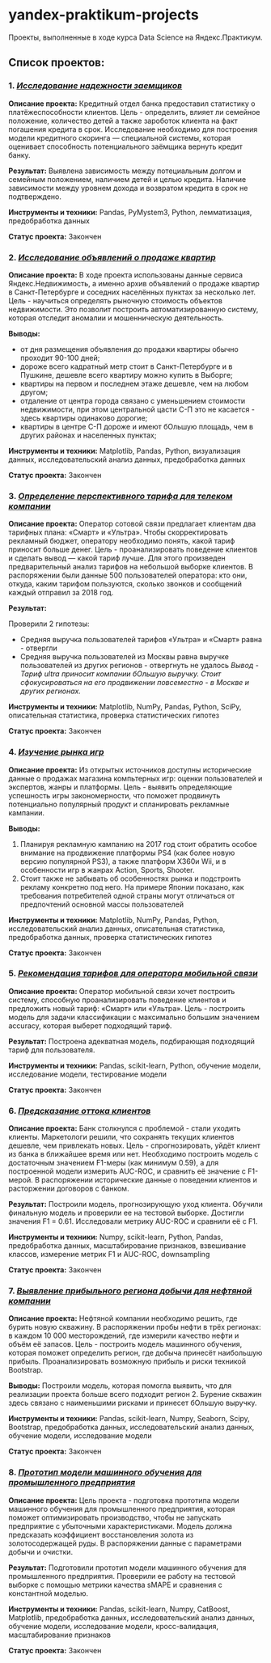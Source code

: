 # yandex-praktikum-projects
Проекты, выполненные в ходе курса Data Science на Яндекс.Практикум.

## Список проектов:
### 1. [*Исследование надежности заемщиков*](../tree/master/reliability-research)
**Описание проекта:**
Кредитный отдел банка предоставил статистику о платёжеспособности клиентов. Цель - определить, влияет ли семейное положение, количество детей а также зароботок клиента на факт погашения кредита в срок. Исследование необходимо для построения модели кредитного скоринга — специальной системы, которая оценивает способность потенциального заёмщика вернуть кредит банку.

**Результат:**
Выявлена зависимость между потециальным долгом и семейным положением, наличием детей и целью кредита. Наличие зависимости между уровнем дохода и возвратом кредита в срок не подтверждено.

**Инструменты и техники:**
Pandas, PyMystem3, Python, лемматизация, предобработка данных

**Статус проекта:**
Закончен

### 2. [*Исследование объявлений о продаже квартир*](../tree/master/real-estate-market-research)
**Описание проекта:**
В ходе проекта использованы данные сервиса Яндекс.Недвижимость, а именно архив объявлений о продаже квартир в Санкт-Петербурге и соседних населённых пунктах за несколько лет. Цель - научиться определять рыночную стоимость объектов недвижимости. Это позволит построить автоматизированную систему, которая отследит аномалии и мошенническую деятельность.

**Выводы:**

- от дня размещения объявления до продажи квартиры обычно проходит 90-100 дней;
- дороже всего кадратный метр стоит в Санкт-Петербурге и в Пушкине, дешевле всего квартиру можно купить в Выборге;
- квартиры на первом и последнем этаже дешевле, чем на любом другом;
- отдаление от центра города связано с уменьшением стоимости недвижимости, при этом центральной цасти С-П это не касается - здесь квартиры одинаково дорогие;
- квартиры в центре С-П дороже и имеют бОльшую площадь, чем в других районах и населенных пунктах;

**Инструменты и техники:**
Matplotlib, Pandas, Python, визуализация данных, исследовательский анализ данных, предобработка данных

**Статус проекта:**
Закончен

### 3. [*Определение перспективного тарифа для телеком компании*](../tree/master/tariff-for-telecom-company)
**Описание проекта:**
Оператор сотовой связи предлагает клиентам два тарифных плана: «Смарт» и «Ультра». Чтобы скорректировать рекламный бюджет, оператору необходимо понять, какой тариф приносит больше денег. Цель - проанализировать поведение клиентов и сделать вывод — какой тариф лучше. Для этого произведен предварительный анализ тарифов на небольшой выборке клиентов. В распоряжении были данные 500 пользователей оператора: кто они, откуда, каким тарифом пользуются, сколько звонков и сообщений каждый отправил за 2018 год.

**Результат:**

Проверили 2 гипотезы:

- Средняя выручка пользователей тарифов «Ультра» и «Смарт» равна - отвергли
- Средняя выручка пользователей из Москвы равна выручке пользователей из других регионов - отвергнуть не удалось
*Вывод - Тариф ultra приносит компании бОльшую выручку. Стоит сфокусироваться на его продвижении повсеместно - в Москве и других регионах.*

**Инструменты и техники:**
Matplotlib, NumPy, Pandas, Python, SciPy, описательная статистика, проверка статистических гипотез

**Статус проекта:**
Закончен

### 4. [*Изучение рынка игр*](../tree/master/online-store-advertising-campaign)
**Описание проекта:**
Из открытых источников доступны исторические данные о продажах магазина компьтерных игр: оценки пользователей и экспертов, жанры и платформы. Цель - выявить определяющие успешность игры закономерности, что поможет продвинуть потенциально популярный продукт и спланировать рекламные кампании.

**Выводы:**

1. Планируя рекламную кампанию на 2017 год стоит обратить особое внимание на продвижение платформы PS4 (как более новую версию популярной PS3), а также платформ X360и Wii, и в особенности игр в жанрах Action, Sports, Shooter.
2. Стоит также не забывать об особенностях рынка и подстроить рекламу конкретно под него. На примере Японии показано, как требования потребителей одной страны могут отличаться от предпочтений основной массы пользователей

**Инструменты и техники:**
Matplotlib, NumPy, Pandas, Python, исследовательский анализ данных, описательная статистика, предобработка данных, проверка статистических гипотез

**Статус проекта:**
Закончен

### 5. [*Рекомендация тарифов для оператора мобильной связи*](../tree/master/tariff-recommendation-modeling)
**Описание проекта:**
Оператор мобильной связи хочет построить систему, способную проанализировать поведение клиентов и предложить новый тариф: «Смарт» или «Ультра». Цель - построить модель для задачи классификации с максимально большим значением accuracy, которая выберет подходящий тариф.

**Результат:**
Построена адекватная модель, подбирающая подходящий тариф для пользователя.

**Инструменты и техники:**
Pandas, scikit-learn, Python, обучение модели, исследование модели, тестирование модели

**Статус проекта:**
Закончен

### 6. [*Предсказание оттока клиентов*](../tree/master/bank-customer-churn-modeling)
**Описание проекта:**
Банк столкнулся с проблемой - стали уходить клиенты. Маркетологи решили, что сохранять текущих клиентов дешевле, чем привлекать новых. Цель - спрогнозировать, уйдёт клиент из банка в ближайшее время или нет. Необходимо построить модель с достаточным значением F1-меры (как минимум 0.59), а для построенной модели измерить AUC-ROC, и сравнить её значение с F1-мерой. В распоряжении исторические данные о поведении клиентов и расторжении договоров с банком.

**Результат:**
Построили модель, прогнозирующую уход клиента. Обучили финальную модель и проверили ее на тестовой выборке. Достигли значения F1 = 0.61. Исследовали метрику AUC-ROC и сравнили её с F1.

**Инструменты и техники:**
Numpy, scikit-learn, Python, Pandas, предобработка данных, масштабирование признаков, взвешивание классов, измерение метрик F1 и AUC-ROC, downsampling

**Статус проекта:**
Закончен

### 7. [*Выявление прибыльного региона добычи для нефтяной компании*](../tree/master/oil-company-modeling)
**Описание проекта:**
Нефтяной компании необходимо решить, где бурить новую скважину. В распоряжении пробы нефти в трёх регионах: в каждом 10 000 месторождений, где измерили качество нефти и объём её запасов. Цель - построить модель машинного обучения, которая поможет определить регион, где добыча принесёт наибольшую прибыль. Проанализировать возможную прибыль и риски техникой Bootstrap.

**Выводы:**
Построили модель, которая помогла выявить, что для реализации проекта больше всего подходит регион 2. Бурение скважин здесь связано с наименьшими рисками и принесет бОльшую выручку.

**Инструменты и техники:**
Pandas, scikit-learn, Numpy, Seaborn, Scipy, Bootstrap, предобработка данных, исследовательский анализ данных, обучение модели, исследование модели

**Статус проекта:**
Закончен

### 8. [*Прототип модели машинного обучения для промышленного предприятия*](../tree/master/gold-recovery)
**Описание проекта:**
Цель проекта - подготовка прототипа модели машинного обучения для промышленного предприятия, которая поможет оптимизировать производство, чтобы не запускать предприятие с убыточными характеристиками.
Модель должна предсказать коэффициент восстановления золота из золотосодержащей руды. В распоряжении данные с параметрами добычи и очистки. 

**Результат:**
Подготовили прототип модели машинного обучения для промышленного предприятия. Проверили ее работу на тестовой выборке с помощью метрики качества sMAPE и сравнения с константной моделью.

**Инструменты и техники:**
Pandas, scikit-learn, Numpy, СatBoost, Matplotlib, предобработка данных, исследовательский анализ данных, обучение модели, исследование модели, кросс-валидация, масштабирование признаков

**Статус проекта:**
Закончен
